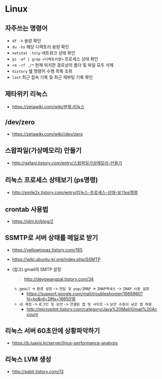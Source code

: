 # Linux

## 자주쓰는 명령어
- `df -h` 용량 확인
- `du -hs` 해당 디렉토리 용량 확인
- `netstat -tnlp` 네트워크 상태 확인
- `ps -ef | grep <디렉토리명>` 프로세스 상태 확인
- `rm -rf ./*` 현재 위치한 경로상의 폴더 및 파일 모두 삭제
- `history` 쉘 명령어 수행 목록 조회
- `last` 최근 접속 기록 및 최근 재부팅 기록 확인

## 제타위키 리눅스
- https://zetawiki.com/wiki/분류:리눅스

## /dev/zero
- https://zetawiki.com/wiki//dev/zero

## 스왑파일(가상메모리) 만들기
- http://gafani.tistory.com/entry/스왑파일가상메모리-만들기

## 리눅스 프로세스 상태보기 (ps명령)
- http://smile2x.tistory.com/entry/리눅스-프로세스-상태-보기ps명령

## crontab 사용법
- https://jdm.kr/blog/2

## SSMTP로 서버 상태를 메일로 받기
- https://yellowtopaz.tistory.com/185
- https://wiki.ubuntu-kr.org/index.php/SSMTP
- (참고) gmail의 SMTP 설정
  > http://devgwangpal.tistory.com/34

  - `gmail` -> `환경 설정` -> `전달 및 pop/IMAP` -> `IMAP액세스` -> `IMAP 사용 설정`
    - https://support.google.com/mail/troubleshooter/1668960?hl=ko&rd=2#ts=1665018
  - `내 계정` -> `로그인 및 보안` -> `연결된 앱 및 사이트` -> `보안 수준이 낮은 앱 허용`
    - http://micropilot.tistory.com/category/Java%20Mail/Gmail%20Account

## 리눅스 서버 60초안에 상황파악하기
- https://b.luavis.kr/server/linux-performance-analysis

## 리눅스 LVM 생성
- http://sgbit.tistory.com/13
